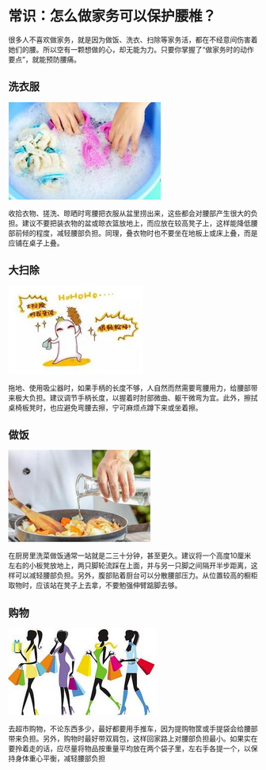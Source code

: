 # 常识：怎么做家务可以保护腰椎？

很多人不喜欢做家务，就是因为做饭、洗衣、扫除等家务活，都在不经意间伤害着她们的腰。所以空有一颗想做的心，却无能为力。只要你掌握了“做家务时的动作要点”，就能预防腰痛。

## 洗衣服

![](./xiyifu.jpg)

收拾衣物、搓洗、晾晒时弯腰把衣服从盆里捞出来，这些都会对腰部产生很大的负担。建议不要把装衣物的盆或晾衣篮放地上，而应放在较高凳子上，这样能降低腰部前倾的程度，减轻腰部负担。同理，叠衣物时也不要坐在地板上或床上叠，而是应铺在桌子上叠。

## 大扫除

![](./dasaochu.jpg)

拖地、使用吸尘器时，如果手柄的长度不够，人自然而然需要弯腰用力，给腰部带来极大负担。建议调节手柄长度，以握着时肘部微曲、躯干微弯为宜。此外，擦拭桌椅板凳时，也应避免弯腰去擦，宁可麻烦点蹲下来或坐着擦。

## 做饭

![](./zuofan.jpg)

在厨房里洗菜做饭通常一站就是二三十分钟，甚至更久。建议将一个高度10厘米左右的小板凳放地上，两只脚轮流踩在上面，并与另一只脚之间隔开半步距离，这样可以减轻腰部负担。另外，腹部贴着厨台可以分散腰部压力。从位置较高的橱柜取物时，应该站在凳子上去拿，不要勉强伸臂踮脚去够。

## 购物

![](./gouwu.jpg)

去超市购物，不论东西多少，最好都要用手推车，因为提购物筐或手提袋会给腰部带来负担。另外，购物时最好带双肩包，这样回家路上对腰部负担最小。如果实在要拎着走的话，应尽量将物品按重量平均放在两个袋子里，左右手各提一个，以保持身体重心平衡，减轻腰部负担

